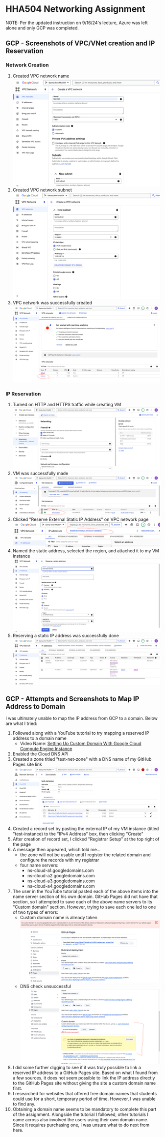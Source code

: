 # HHA504 Networking Assignment
NOTE: Per the updated instruction on 9/16/24's lecture, Azure was left alone and only GCP was completed.

## GCP - Screenshots of VPC/VNet creation and IP Reservation
### Network Creation
1. Created VPC network name
![Created VPC network name](gcp/network_creation/network_creation_1.png)
2. Created VPC network subnet
![Created VPC network subnet](gcp/network_creation/network_creation_2.png)
3. VPC network was successfully created
![VPC network creation success](gcp/network_creation/network_creation_3.png)

### IP Reservation
1. Turned on HTTP and HTTPS traffic while creating VM
![Turn on HTTP and HTTPS traffic while creating virtual machine](gcp/ip_reservation/make_vm_1.png)
2. VM was successfully made
![Virtual machine successfully made](gcp/ip_reservation/make_vm_2.png)
3. Clicked "Reserve External Static IP Address" on VPC network page
![Clicked "Reserve External IP Address" link on VPC network page](gcp/ip_reservation/reservation_1.png)
4. Named the static address, selected the region, and attached it to my VM instance
![Created static address name, selected the region, and where to attach it](gcp/ip_reservation/reservation_2.png)
5. Reserving a static IP address was successfully done
![Static reserve IP address successfully made](gcp/ip_reservation/reservation_3.png)

## GCP - Attempts and Screenshots to Map IP Address to Domain
I was ultimately unable to map the IP address from GCP to a domain. Below are what I tried:

1. Followed along with a YouTube tutorial to try mapping a reserved IP address to a domain name
    * Video Name: [Setting Up Custom Domain With Google Cloud Compute Engine Instance](https://www.youtube.com/watch?v=eXtqqofrhOo)
2. Enabled the Cloud DNS API
3. Created a zone titled "test-net-zone" with a DNS name of my GitHub Pages site link
![Created zone in Cloud DNS](gcp/dns/zone_creation.png)
4. Created a record set by pasting the external IP of my VM instance (titled "test-instance) to the "IPv4 Address" box, then clicking "Create"
5. After creation of record set, I clicked "Registrar Setup" at the top right of the page
6. A message then appeared, which told me...
    * the zone will not be usable until I register the related domain and configure the records with my registrar
    * four name servers:
        * ns-cloud-a1.googledomains.com
        * ns-cloud-a2.googledomains.com
        * ns-cloud-a3.googledomains.com
        * ns-cloud-a4.googledomains.com
7. The user in the YouTube tutorial pasted each of the above items into the name server section of his own domain. GitHub Pages did not have that section, so I attempted to save each of the above name servers to its "Custom domain" section. However, trying to save each one led to one of two types of errors:
    * Custom domain name is already taken
![Custom domain name is already taken](gcp/dns/error_1.png)
    * DNS check unsuccessful
![DNS check unsuccessful](gcp/dns/error_2.png)
8. I did some further digging to see if it was truly possible to link a reserved IP address to a GitHub Pages site. Based on what I found from a few sources, it does not seem possible to link the IP address directly to the GitHub Pages site without giving the site a custom domain name first. 
9. I researched for websites that offered free domain names that students could use for a short, temporary period of time. However, I was unable to find any.
10. Obtaining a domain name seems to be mandatory to complete this part of the assignment. Alongside the tutorial I followed, other tutorials I came across also involved the users using their own domain name. Since it requires purchasing one, I was unsure what to do next from here.
